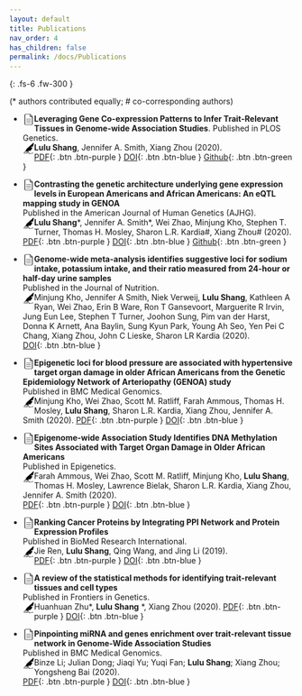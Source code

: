 ```yaml
---
layout: default
title: Publications
nav_order: 4
has_children: false
permalink: /docs/Publications
---
```


{: .fs-6 .fw-300 }


(* authors contributed equally; # co-corresponding authors)

* <img align="left" src="/images/paper_icon.png" alt="drawing" width="20"/> **Leveraging Gene Co-expression Patterns to Infer Trait-Relevant Tissues in Genome-wide Association Studies**. 
Published in PLOS Genetics.<br />
<img align="left" src="/images/pen.png" alt="drawing" width="20"/> **Lulu Shang**, Jennifer A. Smith, Xiang Zhou (2020). <br />
[PDF](https://raw.githubusercontent.com/shangll123/shangll123.github.io/master/papers/LuluShang_PlosGenetics2020.pdf){: .btn .btn-purple }
[DOI](https://journals.plos.org/plosgenetics/article?id=10.1371/journal.pgen.1008734){: .btn .btn-blue }
[Github](https://github.com/xzhoulab/CoCoNet){: .btn .btn-green }<br />

* <img align="left" src="/images/paper_icon.png" alt="drawing" width="20"/> **Contrasting the genetic architecture underlying gene expression levels in European Americans and African Americans: An eQTL mapping study in GENOA**<br />
Published in the American Journal of Human Genetics (AJHG).<br />
<img align="left" src="/images/pen.png" alt="drawing" width="20"/> **Lulu Shang**\*, Jennifer A. Smith\*, Wei Zhao, Minjung Kho, Stephen T. Turner, Thomas H. Mosley, Sharon L.R. Kardia#, Xiang Zhou# (2020). <br />
[PDF](https://raw.githubusercontent.com/shangll123/shangll123.github.io/master/papers/LuluShang_AJHG2020.pdf){: .btn .btn-purple }
[DOI](https://www.sciencedirect.com/science/article/pii/S0002929720300781?via%3Dihub){: .btn .btn-blue }
[Github](https://github.com/shangll123/GENOA_eQTL){: .btn .btn-green }<br />

* <img align="left" src="/images/paper_icon.png" alt="drawing" width="20"/> **Genome-wide meta-analysis identifies suggestive loci for sodium intake, potassium intake, and their ratio measured from 24-hour or half-day urine samples**<br />
Published in the Journal of Nutrition.<br />
<img align="left" src="/images/pen.png" alt="drawing" width="20"/> Minjung Kho, Jennifer A Smith, Niek Verweij, **Lulu Shang**, Kathleen A Ryan, Wei Zhao, Erin B Ware, Ron T Gansevoort, Marguerite R Irvin, Jung Eun Lee, Stephen T Turner, Joohon Sung, Pim van der Harst, Donna K Arnett, Ana Baylin, Sung Kyun Park, Young Ah Seo, Yen Pei C Chang, Xiang Zhou, John C Lieske, Sharon LR Kardia (2020). <br />
[DOI](https://academic.oup.com/jn/article-abstract/150/10/2635/5896940?redirectedFrom=fulltext){: .btn .btn-blue }<br />

*	<img align="left" src="/images/paper_icon.png" alt="drawing" width="20"/> **Epigenetic loci for blood pressure are associated with hypertensive target organ damage in older African Americans from the Genetic Epidemiology Network of Arteriopathy (GENOA) study**<br />
Published in BMC Medical Genomics.<br />
<img align="left" src="/images/pen.png" alt="drawing" width="20"/>	Minjung Kho, Wei Zhao, Scott M. Ratliff, Farah Ammous, Thomas H. Mosley, **Lulu Shang**, Sharon L.R. Kardia, Xiang Zhou, Jennifer A. Smith (2020). 
[PDF](https://raw.githubusercontent.com/shangll123/shangll123.github.io/master/papers/MJ_BMC2020.pdf){: .btn .btn-purple }
[DOI](https://bmcmedgenomics.biomedcentral.com/articles/10.1186/s12920-020-00791-0){: .btn .btn-blue }<br />

*	<img align="left" src="/images/paper_icon.png" alt="drawing" width="20"/> **Epigenome-wide Association Study Identifies DNA Methylation Sites Associated with Target Organ Damage in Older African Americans** <br />
Published in Epigenetics.<br />
<img align="left" src="/images/pen.png" alt="drawing" width="20"/> Farah Ammous, Wei Zhao, Scott M. Ratliff, Minjung Kho, **Lulu Shang**, Thomas H. Mosley, Lawrence Bielak, Sharon L.R. Kardia, Xiang Zhou, Jennifer A. Smith (2020).  
[PDF](https://raw.githubusercontent.com/shangll123/shangll123.github.io/master/papers/FarahAmmous_Epigenetics2020.pdf){: .btn .btn-purple }
[DOI](https://www.tandfonline.com/doi/full/10.1080/15592294.2020.1827717){: .btn .btn-blue }<br />

*	<img align="left" src="/images/paper_icon.png" alt="drawing" width="20"/> **Ranking Cancer Proteins by Integrating PPI Network and Protein Expression Profiles** <br />
Published in BioMed Research International.<br />
<img align="left" src="/images/pen.png" alt="drawing" width="20"/> Jie Ren, **Lulu Shang**, Qing Wang, and Jing Li (2019). <br />
[PDF](https://raw.githubusercontent.com/shangll123/shangll123.github.io/master/papers/Ren_BRI2019.pdf){: .btn .btn-purple }
[DOI](https://www.hindawi.com/journals/bmri/2019/3907195/){: .btn .btn-blue }<br />

*	<img align="left" src="/images/paper_icon.png" alt="drawing" width="20"/> **A review of the statistical methods for identifying trait-relevant tissues and cell types** <br />
Published in Frontiers in Genetics.<br />
<img align="left" src="/images/pen.png" alt="drawing" width="20"/> Huanhuan Zhu*, **Lulu Shang** \*, Xiang Zhou (2020). 
[PDF](https://raw.githubusercontent.com/shangll123/shangll123.github.io/master/papers/HuanhuanZhu_Frontiers2021.pdf){: .btn .btn-purple }
[DOI](https://www.frontiersin.org/articles/10.3389/fgene.2020.587887/full){: .btn .btn-blue }<br />

*	<img align="left" src="/images/paper_icon.png" alt="drawing" width="20"/> **Pinpointing miRNA and genes enrichment over trait-relevant tissue network in Genome-Wide Association Studies**<br />
Published in BMC Medical Genomics.<br />
<img align="left" src="/images/pen.png" alt="drawing" width="20"/>	Binze Li; Julian Dong; Jiaqi Yu; Yuqi Fan; **Lulu Shang**; Xiang Zhou; Yongsheng Bai  (2020).  
[PDF](https://raw.githubusercontent.com/shangll123/shangll123.github.io/master/papers/Li_BMC2020.pdf){: .btn .btn-purple }
[DOI](https://link.springer.com/article/10.1186/s12920-020-00830-w){: .btn .btn-blue }<br />



